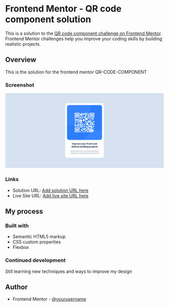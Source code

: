 # Frontend Mentor - QR code component solution

This is a solution to the [QR code component challenge on Frontend Mentor](https://www.frontendmentor.io/challenges/qr-code-component-iux_sIO_H). Frontend Mentor challenges help you improve your coding skills by building realistic projects.

## Overview

This is the solution for the frontend mentor QR-CODE-COMPONENT

### Screenshot

![](./images/qrcode.png)

### Links

- Solution URL: [Add solution URL here](https://github.com/jmmaglonzo/Frontend-mentor-Qr-Code)
- Live Site URL: [Add live site URL here](https://your-live-site-url.com)

## My process

### Built with

- Semantic HTML5 markup
- CSS custom properties
- Flexbox

### Continued development

Still learning new techniques and ways to improve my design

## Author

- Frontend Mentor - [@yourusername](https://www.frontendmentor.io/profile/yourusername)
